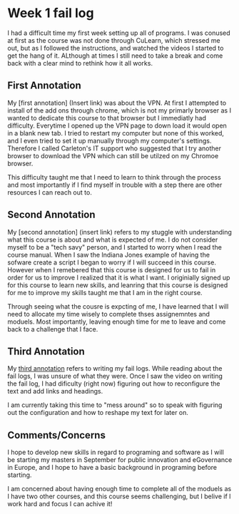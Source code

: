 # Week 1 fail log
I had a difficult time my first week setting up all of programs. I was conused at first as the course was not done through CuLearn, which stressed me out, but as I followed the instructions, and watched the videos I started to get the hang of it. ALthough at times I still need to take a break and come back with a clear mind to rethink how it all works.    

## First Annotation
My [first annotation] (Insert link) was about the VPN. At first I attempted to install of the add ons through chrome, which is not my primarly browser as I wanted to dedicate this course to that browser but I immediatly had difficulty. Everytime I opened up the VPN page to down load it would open in a blank new tab. I tried to restart my computer but none of this worked, and I even tried to set it up manually through my computer's settings. Therefore I called Carleton's IT support who suggested that I try another browser to download the VPN which can still be utilzed on my Chromoe browser.

This difficulty taught me that I need to learn to think through the process and most importantly if I find myself in trouble with a step there are other resources I can reach out to.  

## Second Annotation
My [second annotation] (insert link) refers to my stuggle with understanding what this course is about and what is expected of me. I do not consider myself to be a "tech savy" person, and I started to worry when I read the course manual. When I saw the Indiana Jones example of having the sofware create a script I began to worry if I will succeed in this course. However when I remebered that this course is designed for us to fail in order for us to improve I realized that it is what I want. I originially signed up for this course to learn new skills, and leanring that this course is designed for me to improve my skills taught me that I am in the right course. 

Through seeing what the cousre is expcting of me, I have learned that I will need to allocate my time wisely to complete thses assignemntes and moduels. Most importantly, leaving enough time for me to leave and come back to a challenge that I face. 

## Third Annotation
My [third annotation](https://hyp.is/TYENanLKEemLYPMCVFiYfQ/workbook.craftingdigitalhistory.ca/introduction/crafting-digital-history/) refers to writing my fail logs. While reading about the fail logs, I was unsure of what they were. Once I saw the video on writing the fail log, I had dificulty (right now) figuring out how to reconfigure the text and add links and headings.

I am currently taking this time to "mess around" so to speak with figuring out the configuration and how to reshape my text for later on.

## Comments/Concerns

I hope to develop new skills in regard to programing and software as I will be starting my masters in September for public innovation and eGovernance in Europe, and I hope to have a basic background in programing before starting. 

I am concerned about having enough time to complete all of the moduels as I have two other courses, and this course seems challenging, but I belive if I work hard and focus I can achive it!
